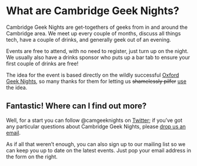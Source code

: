 # What are Cambridge Geek Nights?

Cambridge Geek Nights are get-togethers of geeks from in and around the Cambridge area. We meet up every couple of months, discuss all things tech, have a couple of drinks, and generally geek out of an evening.

Events are free to attend, with no need to register, just turn up on the night. We usually also have a drinks sponsor who puts up a bar tab to ensure your first couple of drinks are free!

The idea for the event is based directly on the wildly successful [Oxford Geek Nights](http://oxford.geeknights.net), so many thanks for them for letting us <del>shamelessly pilfer</del> <ins>use</ins> the idea.

## Fantastic! Where can I find out more?

Well, for a start you can follow @camgeeknights on [Twitter](http://twitter.com/camgeeknights); if you’ve got any particular questions about Cambridge Geek Nights, please [drop us an email](mailto:mail@cambridgegeeknights.net).

As if all that weren’t enough, you can also sign up to our mailing list so we can keep you up to date on the latest events. Just pop your email address in the form on the right.

